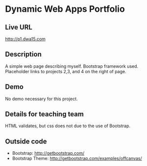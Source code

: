 # Dynamic Web Apps Portfolio

## Live URL
<http://p1.dwa15.com>

## Description
A simple web page describing myself. Bootstrap framework used. Placeholder links to projects 2,3, and 4 on the right of page. 

## Demo
No demo necessary for this project.

## Details for teaching team
HTML validates, but css does not due to the use of Bootstrap.

## Outside code
* Bootstrap: http://getbootstrap.com/
* Bootstrap Theme: http://getbootstrap.com/examples/offcanvas/
